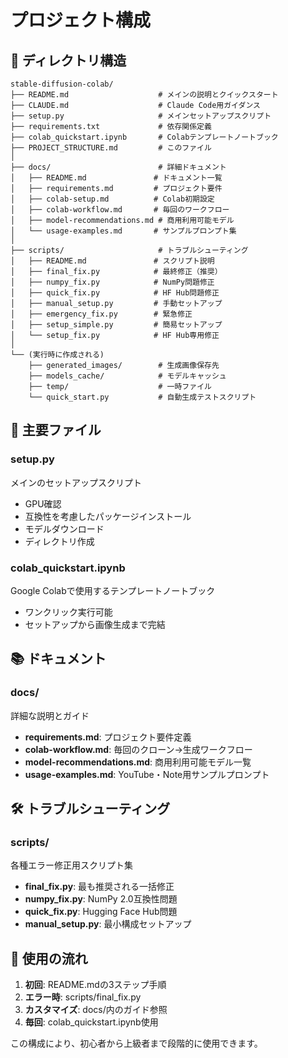 # プロジェクト構成

## 📁 ディレクトリ構造

```
stable-diffusion-colab/
├── README.md                    # メインの説明とクイックスタート
├── CLAUDE.md                    # Claude Code用ガイダンス
├── setup.py                     # メインセットアップスクリプト
├── requirements.txt             # 依存関係定義
├── colab_quickstart.ipynb       # Colabテンプレートノートブック
├── PROJECT_STRUCTURE.md         # このファイル
│
├── docs/                        # 詳細ドキュメント
│   ├── README.md               # ドキュメント一覧
│   ├── requirements.md         # プロジェクト要件
│   ├── colab-setup.md          # Colab初期設定
│   ├── colab-workflow.md       # 毎回のワークフロー
│   ├── model-recommendations.md # 商用利用可能モデル
│   └── usage-examples.md       # サンプルプロンプト集
│
├── scripts/                     # トラブルシューティング
│   ├── README.md               # スクリプト説明
│   ├── final_fix.py            # 最終修正（推奨）
│   ├── numpy_fix.py            # NumPy問題修正
│   ├── quick_fix.py            # HF Hub問題修正
│   ├── manual_setup.py         # 手動セットアップ
│   ├── emergency_fix.py        # 緊急修正
│   ├── setup_simple.py         # 簡易セットアップ
│   └── setup_fix.py            # HF Hub専用修正
│
└── (実行時に作成される)
    ├── generated_images/        # 生成画像保存先
    ├── models_cache/            # モデルキャッシュ
    ├── temp/                    # 一時ファイル
    └── quick_start.py           # 自動生成テストスクリプト
```

## 🚀 主要ファイル

### setup.py
メインのセットアップスクリプト
- GPU確認
- 互換性を考慮したパッケージインストール
- モデルダウンロード
- ディレクトリ作成

### colab_quickstart.ipynb
Google Colabで使用するテンプレートノートブック
- ワンクリック実行可能
- セットアップから画像生成まで完結

## 📚 ドキュメント

### docs/
詳細な説明とガイド
- **requirements.md**: プロジェクト要件定義
- **colab-workflow.md**: 毎回のクローン→生成ワークフロー
- **model-recommendations.md**: 商用利用可能モデル一覧
- **usage-examples.md**: YouTube・Note用サンプルプロンプト

## 🛠️ トラブルシューティング

### scripts/
各種エラー修正用スクリプト集
- **final_fix.py**: 最も推奨される一括修正
- **numpy_fix.py**: NumPy 2.0互換性問題
- **quick_fix.py**: Hugging Face Hub問題
- **manual_setup.py**: 最小構成セットアップ

## 🎯 使用の流れ

1. **初回**: README.mdの3ステップ手順
2. **エラー時**: scripts/final_fix.py
3. **カスタマイズ**: docs/内のガイド参照
4. **毎回**: colab_quickstart.ipynb使用

この構成により、初心者から上級者まで段階的に使用できます。